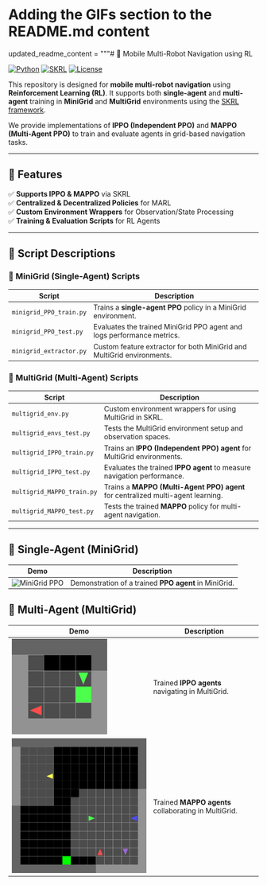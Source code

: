 # Adding the GIFs section to the README.md content

updated_readme_content = """# 🚀 Mobile Multi-Robot Navigation using RL

[![Python](https://img.shields.io/badge/Python-3.11%2B-blue.svg)](https://www.python.org/)
[![SKRL](https://img.shields.io/badge/SKRL-1.4.1%2B-green.svg)](https://github.com/Toni-SM/skrl)
[![License](https://img.shields.io/badge/License-MIT-blue.svg)](LICENSE)

This repository is designed for **mobile multi-robot navigation** using **Reinforcement Learning (RL)**. It supports both **single-agent** and **multi-agent** training in **MiniGrid** and **MultiGrid** environments using the [SKRL framework](https://github.com/Toni-SM/skrl).

We provide implementations of **IPPO (Independent PPO)** and **MAPPO (Multi-Agent PPO)** to train and evaluate agents in grid-based navigation tasks.

---

## 🚀 Features
✅ **Supports IPPO & MAPPO** via SKRL  
✅ **Centralized & Decentralized Policies** for MARL  
✅ **Custom Environment Wrappers** for Observation/State Processing  
✅ **Training & Evaluation Scripts** for RL Agents  

---

## 📜 Script Descriptions

### **🔹 MiniGrid (Single-Agent) Scripts**
| **Script** | **Description** |
|------------|---------------|
| `minigrid_PPO_train.py` | Trains a **single-agent PPO** policy in a MiniGrid environment. |
| `minigrid_PPO_test.py` | Evaluates the trained MiniGrid PPO agent and logs performance metrics. |
| `minigrid_extractor.py` | Custom feature extractor for both MiniGrid and MultiGrid environments. |

### **🔹 MultiGrid (Multi-Agent) Scripts**
| **Script** | **Description** |
|------------|---------------|
| `multigrid_env.py` | Custom environment wrappers for using MultiGrid in SKRL. |
| `multigrid_envs_test.py` | Tests the MultiGrid environment setup and observation spaces. |
| `multigrid_IPPO_train.py` | Trains an **IPPO (Independent PPO) agent** for MultiGrid environments. |
| `multigrid_IPPO_test.py` | Evaluates the trained **IPPO agent** to measure navigation performance. |
| `multigrid_MAPPO_train.py` | Trains a **MAPPO (Multi-Agent PPO) agent** for centralized multi-agent learning. |
| `multigrid_MAPPO_test.py` | Tests the trained **MAPPO** policy for multi-agent navigation. |

---

## **🔹 Single-Agent (MiniGrid)**
| **Demo** | **Description** |
|----------|---------------|
| ![MiniGrid PPO](minigrid_PPO_demo.gif) | Demonstration of a trained **PPO agent** in MiniGrid. |

## **🔹 Multi-Agent (MultiGrid)**
| **Demo** | **Description** |
|----------|---------------|
| ![MultiGrid IPPO](multigrid_ippo_demo.gif) | Trained **IPPO agents** navigating in MultiGrid. |
| ![MultiGrid MAPPO](multigrid_mappo_demo.gif) | Trained **MAPPO agents** collaborating in MultiGrid. |